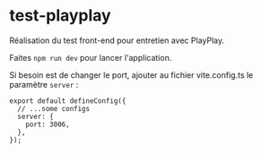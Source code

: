 # test-playplay

Réalisation du test front-end pour entretien avec PlayPlay.

Faites ``npm run dev`` pour lancer l'application.

Si besoin est de changer le port, ajouter au fichier vite.config.ts le paramètre ``server`` :

```
export default defineConfig({
  // ...some configs
  server: {
    port: 3006,
  },
});
```
